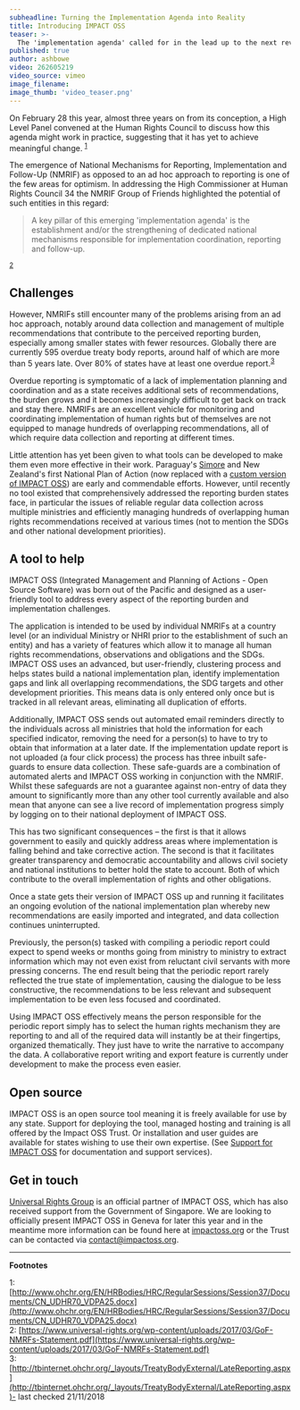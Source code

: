 ```yaml
---
subheadline: Turning the Implementation Agenda into Reality
title: Introducing IMPACT OSS
teaser: >-
  The 'implementation agenda' called for in the lead up to the next review of the Human Rights Council in 2021 is a lofty yet largely unrealized ambition.
published: true
author: ashbowe
video: 262605219
video_source: vimeo
image_filename:
image_thumb: 'video_teaser.png'
---
```


On February 28 this year, almost three years on from its conception, a High Level Panel convened at the Human Rights Council to discuss how this agenda might work in practice, suggesting that it has yet to achieve meaningful change. <sup>[1](#fn1)</sup>

The emergence of National Mechanisms for Reporting, Implementation and Follow-Up (NMRIF) as opposed to an ad hoc approach to reporting is one of the few areas for optimism. In addressing the High Commissioner at Human Rights Council 34 the NMRIF Group of Friends highlighted the potential of such entities in this regard:

> A key pillar of this emerging 'implementation agenda' is the establishment and/or the strengthening of dedicated national mechanisms responsible for implementation coordination, reporting and follow-up.

<sup>[2](#fn2)</sup>

## Challenges

However, NMRIFs still encounter many of the problems arising from an ad hoc approach, notably around data collection and management of multiple recommendations that contribute to the perceived reporting burden, especially among smaller states with fewer resources. Globally there are currently 595 overdue treaty body reports, around half of which are more than 5 years late. Over 80% of states have at least one overdue report.<sup>[3](#fn3)</sup>

Overdue reporting is symptomatic of a lack of implementation planning and coordination and as a state receives additional sets of recommendations, the burden grows and it becomes increasingly difficult to get back on track and stay there. NMRIFs are an excellent vehicle for monitoring and coordinating implementation of human rights but of themselves are not equipped to manage hundreds of overlapping recommendations, all of which require data collection and reporting at different times.

Little attention has yet been given to what tools can be developed to make them even more effective in their work. Paraguay's [Simore](http://www.mre.gov.py/simoreplus) and New Zealand's first National Plan of Action (now replaced with a [custom version of IMPACT OSS](http://npa.hrc.co.nz/)) are early and commendable efforts. However, until recently no tool existed that comprehensively addressed the reporting burden states face, in particular the issues of reliable regular data collection across multiple ministries and efficiently managing hundreds of overlapping human rights recommendations received at various times (not to mention the SDGs and other national development priorities).

## A tool to help

IMPACT OSS (Integrated Management and Planning of Actions - Open Source Software) was born out of the Pacific and designed as a user-friendly tool to address every aspect of the reporting burden and implementation challenges.

The application is intended to be used by individual NMRIFs at a country level (or an individual Ministry or NHRI prior to the establishment of such an entity) and has a variety of features which allow it to manage all human rights recommendations, observations and obligations and the SDGs. IMPACT OSS uses an advanced, but user-friendly, clustering process and helps states build a national implementation plan, identify implementation gaps and link all overlapping recommendations, the SDG targets and other development priorities. This means data is only entered only once but is tracked in all relevant areas, eliminating all duplication of efforts.

Additionally, IMPACT OSS sends out automated email reminders directly to the individuals across all ministries that hold the information for each specified indicator, removing the need for a person(s) to have to try to obtain that information at a later date. If the implementation update report is not uploaded (a four click process) the process has three inbuilt safe-guards to ensure data collection. These safe-guards are a combination of automated alerts and IMPACT OSS working in conjunction with the NMRIF. Whilst these safeguards are not a guarantee against non-entry of data they amount to significantly more than any other tool currently available and also mean that anyone can see a live record of implementation progress simply by logging on to their national deployment of IMPACT OSS.

This has two significant consequences – the first is that it allows government to easily and quickly address areas where implementation is falling behind and take corrective action. The second is that it facilitates greater transparency and democratic accountability and allows civil society and national institutions to better hold the state to account. Both of which contribute to the overall implementation of rights and other obligations.

Once a state gets their version of IMPACT OSS up and running it facilitates an ongoing evolution of the national implementation plan whereby new recommendations are easily imported and integrated, and data collection continues uninterrupted.

Previously, the person(s) tasked with compiling a periodic report could expect to spend weeks or months going from ministry to ministry to extract information which may not even exist from reluctant civil servants with more pressing concerns. The end result being that the periodic report rarely reflected the true state of implementation, causing the dialogue to be less constructive, the recommendations to be less relevant and subsequent implementation to be even less focused and coordinated.  

Using IMPACT OSS effectively means the person responsible for the periodic report simply has to select the human rights mechanism they are reporting to and all of the required data will instantly be at their fingertips, organized thematically. They just have to write the narrative to accompany the data. A collaborative report writing and export feature is currently under development to make the process even easier.

## Open source

IMPACT OSS is an open source tool meaning it is freely available for use by any state. Support for deploying the tool, managed hosting and training is all offered by the Impact OSS Trust. Or installation and user guides are available for states wishing to use their own expertise. (See [Support for IMPACT OSS]({{site.baseurl}}/impactoss/support/) for documentation and support services).

## Get in touch

[Universal Rights Group](https://universal-rights.org) is an official partner of IMPACT OSS, which has also received support from the Government of Singapore. We are looking to officially present IMPACT OSS in Geneva for later this year and in the meantime more information can be found here at [impactoss.org](https://www.impactoss.org) or the Trust can be contacted via [contact@impactoss.org](mailto:contact@impactoss.org).

---

**Footnotes**

<a name="fn1">1</a>: [http://www.ohchr.org/EN/HRBodies/HRC/RegularSessions/Session37/Documents/CN_UDHR70_VDPA25.docx](http://www.ohchr.org/EN/HRBodies/HRC/RegularSessions/Session37/Documents/CN_UDHR70_VDPA25.docx)
<br>
<a name="fn2">2</a>: [https://www.universal-rights.org/wp-content/uploads/2017/03/GoF-NMRFs-Statement.pdf](https://www.universal-rights.org/wp-content/uploads/2017/03/GoF-NMRFs-Statement.pdf)
<br>
<a name="fn3">3</a>: [http://tbinternet.ohchr.org/_layouts/TreatyBodyExternal/LateReporting.aspx](http://tbinternet.ohchr.org/_layouts/TreatyBodyExternal/LateReporting.aspx)- last checked 21/11/2018
<br>
